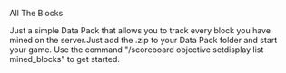 All The Blocks

Just a simple Data Pack that allows you to track every block you have mined on the server.Just add the .zip to your Data Pack folder and start your game. Use the command "/scoreboard objective setdisplay list mined_blocks" to get started.
